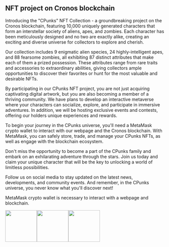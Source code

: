 

## NFT project on Cronos blockchain 

Introducing the "CPunks" NFT Collection - a groundbreaking project on the Cronos blockchain, featuring 10,000 uniquely generated characters that form an interstellar society of aliens, apes, and zombies. Each character has been meticulously designed and no two are exactly alike, creating an exciting and diverse universe for collectors to explore and cherish.

Our collection includes 9 enigmatic alien species, 24 highly-intelligent apes, and 88 fearsome zombies, all exhibiting 87 distinct attributes that make each of them a prized possession. These attributes range from rare traits and accessories to extraordinary abilities, giving collectors ample opportunities to discover their favorites or hunt for the most valuable and desirable NFTs.

By participating in our CPunks NFT project, you are not just acquiring captivating digital artwork, but you are also becoming a member of a thriving community. We have plans to develop an interactive metaverse where your characters can socialize, explore, and participate in immersive adventures. In addition, we will be hosting exclusive events and contests, offering our holders unique experiences and rewards.

To begin your journey in the CPunks universe, you'll need a MetaMask crypto wallet to interact with our webpage and the Cronos blockchain. With MetaMask, you can safely store, trade, and manage your CPunks NFTs, as well as engage with the blockchain ecosystem.

Don't miss the opportunity to become a part of the CPunks family and embark on an exhilarating adventure through the stars. Join us today and claim your unique character that will be the key to unlocking a world of limitless possibilities.

Follow us on social media to stay updated on the latest news, developments, and community events. And remember, in the CPunks universe, you never know what you'll discover next!


MetaMask crypto wallet is necessary to interact with a webpage and blockchain. 

<img src="https://gateway.pinata.cloud/ipfs/QmPEtccRodRgyhQwiBrmTMZkoeo3skbCWFpkg4CqahGrf1/1038.png" width="100" height="100"><img src="https://gateway.pinata.cloud/ipfs/QmPEtccRodRgyhQwiBrmTMZkoeo3skbCWFpkg4CqahGrf1/1568.png" width="100" height="100"><img src="https://gateway.pinata.cloud/ipfs/QmPEtccRodRgyhQwiBrmTMZkoeo3skbCWFpkg4CqahGrf1/2323.png" width="100" height="100">


